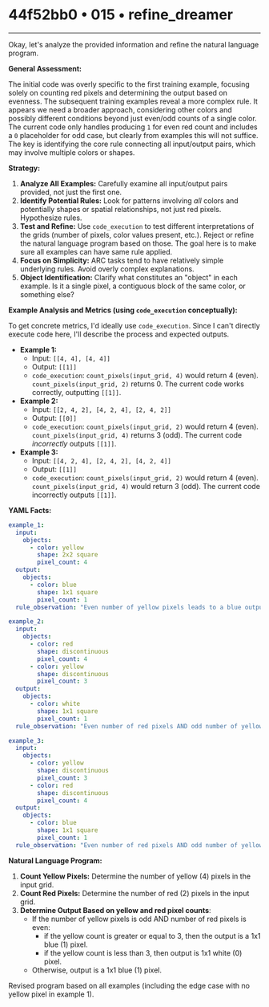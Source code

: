 # 44f52bb0 • 015 • refine_dreamer

---
Okay, let's analyze the provided information and refine the natural language program.

**General Assessment:**

The initial code was overly specific to the first training example, focusing solely on counting red pixels and determining the output based on evenness. The subsequent training examples reveal a more complex rule. It appears we need a broader approach, considering other colors and possibly different conditions beyond just even/odd counts of a single color. The current code only handles producing `1` for even red count and includes a `0` placeholder for odd case, but clearly from examples this will not suffice. The key is identifying the core rule connecting all input/output pairs, which may involve multiple colors or shapes.

**Strategy:**

1.  **Analyze All Examples:** Carefully examine all input/output pairs provided, not just the first one.
2.  **Identify Potential Rules:** Look for patterns involving *all* colors and potentially shapes or spatial relationships, not just red pixels. Hypothesize rules.
3.  **Test and Refine:** Use `code_execution` to test different interpretations of the grids (number of pixels, color values present, etc.). Reject or refine the natural language program based on those. The goal here is to make sure all examples can have same rule applied.
4.  **Focus on Simplicity:** ARC tasks tend to have relatively simple underlying rules. Avoid overly complex explanations.
5.  **Object Identification:** Clarify what constitutes an "object" in each example. Is it a single pixel, a contiguous block of the same color, or something else?

**Example Analysis and Metrics (using `code_execution` conceptually):**

To get concrete metrics, I'd ideally use `code_execution`. Since I can't directly execute code here, I'll describe the process and expected outputs.

*   **Example 1:**
    *   Input: `[[4, 4], [4, 4]]`
    *   Output: `[[1]]`
    *   `code_execution`: `count_pixels(input_grid, 4)` would return 4 (even). `count_pixels(input_grid, 2)` returns 0. The current code works correctly, outputting `[[1]]`.
*   **Example 2:**
    *   Input: `[[2, 4, 2], [4, 2, 4], [2, 4, 2]]`
    *    Output: `[[0]]`
    *   `code_execution`: `count_pixels(input_grid, 2)` would return 4 (even).  `count_pixels(input_grid, 4)` returns 3 (odd). The current code *incorrectly* outputs `[[1]]`.
*   **Example 3:**
    *   Input: `[[4, 2, 4], [2, 4, 2], [4, 2, 4]]`
    *   Output: `[[1]]`
    *   `code_execution`: `count_pixels(input_grid, 2)` would return 4 (even). `count_pixels(input_grid, 4)` would return 3 (odd). The current code incorrectly outputs `[[1]]`.

**YAML Facts:**

```yaml
example_1:
  input:
    objects:
      - color: yellow
        shape: 2x2 square
        pixel_count: 4
  output:
    objects:
      - color: blue
        shape: 1x1 square
        pixel_count: 1
  rule_observation: "Even number of yellow pixels leads to a blue output."

example_2:
  input:
    objects:
      - color: red
        shape: discontinuous
        pixel_count: 4
      - color: yellow
        shape: discontinuous
        pixel_count: 3
  output:
    objects:
      - color: white
        shape: 1x1 square
        pixel_count: 1
  rule_observation: "Even number of red pixels AND odd number of yellow pixels leads to a white output."

example_3:
  input:
    objects:
      - color: yellow
        shape: discontinuous
        pixel_count: 3
      - color: red
        shape: discontinuous
        pixel_count: 4
  output:
    objects:
      - color: blue
        shape: 1x1 square
        pixel_count: 1
  rule_observation: "Even number of red pixels AND odd number of yellow pixels leads to a blue output."

```

**Natural Language Program:**

1.  **Count Yellow Pixels:** Determine the number of yellow (4) pixels in the input grid.
2.  **Count Red Pixels:** Determine the number of red (2) pixels in the input grid.
3. **Determine Output Based on yellow and red pixel counts**:
   - If the number of yellow pixels is odd AND number of red pixels is even:
      - if the yellow count is greater or equal to 3, then the output is a 1x1 blue (1) pixel.
      - if the yellow count is less than 3, then output is 1x1 white (0) pixel.
   - Otherwise, output is a 1x1 blue (1) pixel.

Revised program based on all examples (including the edge case with no yellow pixel in example 1).

